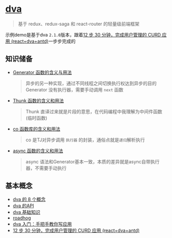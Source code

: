 # [dva](https://github.com/dvajs/dva)

> 基于 redux、redux-saga 和 react-router 的轻量级前端框架

示例demo是基于dva `2.1.0`版本，跟着[12 步 30 分钟，完成用户管理的 CURD 应用 (react+dva+antd)](https://github.com/sorrycc/blog/issues/18)一步步完成的

## 知识储备

- [Generator 函数的含义与用法](http://www.ruanyifeng.com/blog/2015/04/generator.html)
  > 异步的另一种实现，通过不同线程之间切换执行权达到异步的目的
  > Generator 没有执行器，需要手动调用 `next` 函数
- [Thunk 函数的含义和用法](http://www.ruanyifeng.com/blog/2015/05/thunk.html)
  > Thunk 直译过来就是片段的意思，在代码编程中我理解为中间件函数(临时函数)
- [co 函数库的含义和用法](http://www.ruanyifeng.com/blog/2015/05/co.html)
  > co 是TJ对异步调用 `执行器` 的封装，通俗点就是`递归`解析执行
- [async 函数的含义和用法](http://www.ruanyifeng.com/blog/2015/05/async.html)
  > async 语法和Generator基本一致，本质的差异就是async自带执行器，不需要手动执行

## 基本概念

- [dva 的 8 个概念 ](https://github.com/dvajs/dva/blob/master/docs/Concepts_zh-CN.md)
- [dva 的API](https://github.com/dvajs/dva/blob/master/docs/API_zh-CN.md)
- [dva 基础知识](https://github.com/dvajs/dva-knowledgemap)
- [roadhog](https://github.com/sorrycc/roadhog)
- [dva 入门：手把手教你写应用](https://github.com/sorrycc/blog/issues/8)
- [12 步 30 分钟，完成用户管理的 CURD 应用 (react+dva+antd)](https://github.com/sorrycc/blog/issues/18)